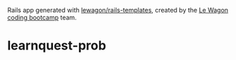 Rails app generated with [lewagon/rails-templates](https://github.com/lewagon/rails-templates), created by the [Le Wagon coding bootcamp](https://www.lewagon.com) team.
# learnquest-prob
